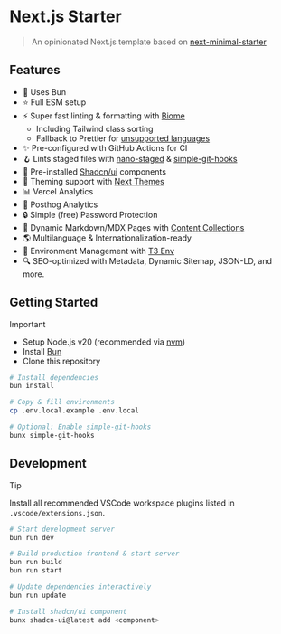 # Next.js Starter

> An opinionated Next.js template based on [next-minimal-starter](https://github.com/ixahmedxi/next-minimal-starter)

## Features

- 🥟 Uses Bun
- ⭐️ Full ESM setup
- ⚡️ Super fast linting & formatting with [Biome](https://biomejs.dev)
  - Including Tailwind class sorting
  - Fallback to Prettier for [unsupported languages](https://biomejs.dev/internals/language-support/)
- ✨ Pre-configured with GitHub Actions for CI
- 🪝 Lints staged files with [nano-staged](https://github.com/usmanyunusov/nano-staged) & [simple-git-hooks](https://github.com/toplenboren/simple-git-hooks)
- 💅 Pre-installed [Shadcn/ui](https://ui.shadcn.com/) components
- 🌚 Theming support with [Next Themes](https://github.com/pacocoursey/next-themes)
- 📊 Vercel Analytics
- 🐶 Posthog Analytics
- 🔒 Simple (free) Password Protection
- 📃 Dynamic Markdown/MDX Pages with [Content Collections](https://content-collections.vercel.app/)
- 🌎 Multilanguage & Internationalization-ready
- 🔑 Environment Management with [T3 Env](https://env.t3.gg/)
- 🔍 SEO-optimized with Metadata, Dynamic Sitemap, JSON-LD, and more.
<!-- - 📸 Dynamic Open Graph Images TODO -->

## Getting Started

> [!IMPORTANT]
>
> - Setup Node.js v20 (recommended via [nvm](https://github.com/nvm-sh/nvm))
> - Install [Bun](https://bun.sh/)
> - Clone this repository

```bash
# Install dependencies
bun install

# Copy & fill environments
cp .env.local.example .env.local

# Optional: Enable simple-git-hooks
bunx simple-git-hooks
```

## Development

> [!TIP]  
> Install all recommended VSCode workspace plugins listed in `.vscode/extensions.json`.

```bash
# Start development server
bun run dev

# Build production frontend & start server
bun run build
bun run start

# Update dependencies interactively
bun run update

# Install shadcn/ui component
bunx shadcn-ui@latest add <component>
```
